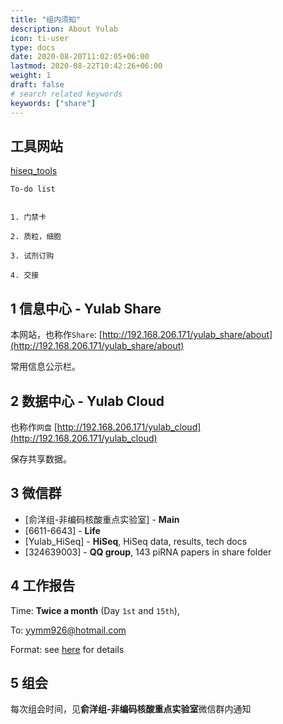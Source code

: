 ```yaml
---
title: "组内须知"
description: About Yulab
icon: ti-user
type: docs
date: 2020-08-20T11:02:05+06:00
lastmod: 2020-08-22T10:42:26+06:00
weight: 1
draft: false
# search related keywords
keywords: ["share"]
---
```


## 工具网站

[hiseq_tools](http://192.168.205.204:6646/users/wangming/hiseq_tools/)




```
To-do list


1. 门禁卡    

2. 质粒，细胞

3. 试剂订购 

4. 交接   
```


## 1 信息中心 - Yulab Share    

本网站，也称作`Share`: [http://192.168.206.171/yulab_share/about](http://192.168.206.171/yulab_share/about)

常用信息公示栏。


## 2 数据中心 - Yulab Cloud    

也称作`网盘` [http://192.168.206.171/yulab_cloud](http://192.168.206.171/yulab_cloud) 

保存共享数据。


## 3 微信群

  - [俞洋组-非编码核酸重点实验室] - **Main**     
  - [6611-6643] - **Life**    
  - [Yulab_HiSeq] - **HiSeq**, HiSeq data, results, tech docs    
  - [324639003] - **QQ group**, 143 piRNA papers in share folder


## 4 工作报告

Time: **Twice a month** (Day `1st` and `15th`), 

To: yymm926@hotmail.com 

Format: see [here](https://www.baidu.com) for details


## 5 组会 

每次组会时间，见**俞洋组-非编码核酸重点实验室**微信群内通知




